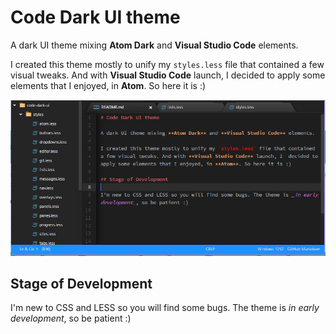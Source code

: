 # Code Dark UI theme

A dark UI theme mixing **Atom Dark** and **Visual Studio Code** elements.

I created this theme mostly to unify my `styles.less` file that contained a few visual tweaks. And with **Visual Studio Code** launch, I  decided to apply some elements that I enjoyed, in **Atom**. So here it is :)

![Screenshot](https://raw.githubusercontent.com/alefragnani/atom-code-dark-ui/master/screenshot.png)

## Stage of Development

I'm new to CSS and LESS so you will find some bugs. The theme is _in early development_, so be patient :)
